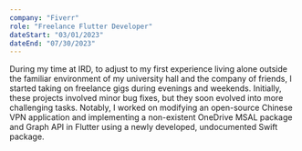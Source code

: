 ```yaml
---
company: "Fiverr"
role: "Freelance Flutter Developer"
dateStart: "03/01/2023"
dateEnd: "07/30/2023"
---
```


During my time at IRD, to adjust to my first experience living alone outside the familiar environment of my university hall and the company of friends, I started taking on freelance gigs during evenings and weekends. Initially, these projects involved minor bug fixes, but they soon evolved into more challenging tasks. Notably, I worked on modifying an open-source Chinese VPN application and implementing a non-existent OneDrive MSAL package and Graph API in Flutter using a newly developed, undocumented Swift package.
